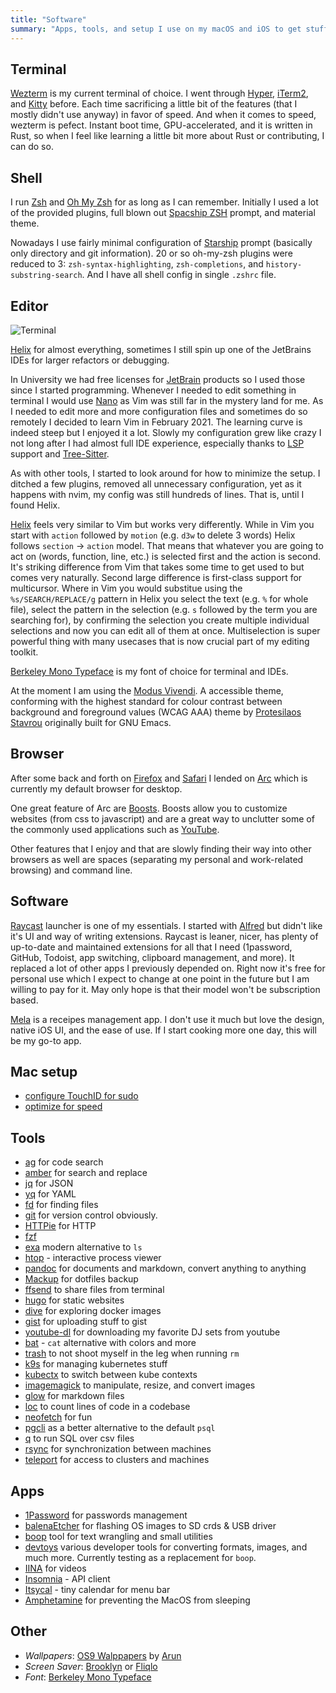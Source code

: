 ```yaml
---
title: "Software"
summary: "Apps, tools, and setup I use on my macOS and iOS to get stuff done."
---
```


## Terminal

[Wezterm](https://wezfurlong.org/wezterm/) is my current terminal of choice. I went through [Hyper](https://hyper.is/), [iTerm2](https://iterm2.com/), and [Kitty](https://sw.kovidgoyal.net/kitty/) before. Each time sacrificing a little bit of the features (that I mostly didn't use anyway) in favor of speed. And when it comes to speed, wezterm is pefect. Instant boot time, GPU-accelerated, and it is written in Rust, so when I feel like learning a little bit more about Rust or contributing, I can do so.

## Shell

I run [Zsh](https://www.zsh.org/) and [Oh My Zsh](https://ohmyz.sh/) for as long as I can remember. Initially I used a lot of the provided plugins, full blown out [Spacship ZSH](https://github.com/spaceship-prompt/spaceship-prompt) prompt, and material theme.

Nowadays I use fairly minimal configuration of [Starship](https://starship.rs/) prompt (basically only directory and git information). 20 or so oh-my-zsh plugins were reduced to 3: `zsh-syntax-highlighting`, `zsh-completions`, and `history-substring-search`. And I have all shell config in single `.zshrc` file.

## Editor

![Terminal](../terminal.png)

[Helix](https://github.com/helix-editor/helix) for almost everything, sometimes I still spin up one of the JetBrains IDEs for larger refactors or debugging.

In University we had free licenses for [JetBrain](https://www.jetbrains.com/) products so I used those since I started programming. Whenever I needed to edit something in terminal I would use [Nano](https://help.ubuntu.com/community/Nano) as Vim was still far in the mystery land for me. As I needed to edit more and more configuration files and sometimes do so remotely I decided to learn Vim in February 2021. The learning curve is indeed steep but I enjoyed it a lot. Slowly my configuration grew like crazy I not long after I had almost full IDE experience, especially thanks to [LSP](https://microsoft.github.io/language-server-protocol/) support and [Tree-Sitter](https://tree-sitter.github.io/tree-sitter/).

As with other tools, I started to look around for how to minimize the setup. I ditched a few plugins, removed all unnecessary configuration, yet as it happens with nvim, my config was still hundreds of lines. That is, until I found Helix.

[Helix](https://github.com/helix-editor/helix) feels very similar to Vim but works very differently. While in Vim you start with `action` followed by `motion` (e.g. `d3w` to delete 3 words) Helix follows `section` -> `action` model. That means that whatever you are going to act on (words, function, line, etc.) is selected first and the action is second. It's striking difference from Vim that takes some time to get used to but comes very naturally. Second large difference is first-class support for multicursor. Where in Vim you would substitue using the `%s/SEARCH/REPLACE/g` pattern in Helix you select the text (e.g. `%` for whole file), select the pattern in the selection (e.g. `s` followed by the term you are searching for), by confirming the selection you create multiple individual selections and now you can edit all of them at once. Multiselection is super powerful thing with many usecases that is now crucial part of my editing toolkit.

[Berkeley Mono Typeface](https://berkeleygraphics.com/typefaces/berkeley-mono/) is my font of choice for terminal and IDEs.

At the moment I am using the [Modus Vivendi](https://protesilaos.com/emacs/modus-themes). A accessible theme, conforming with the highest standard for colour contrast between background and foreground values (WCAG AAA) theme by [Protesilaos Stavrou](https://protesilaos.com/) originally built for GNU Emacs.

## Browser

After some back and forth on [Firefox](https://www.mozilla.org/en-US/firefox/new/) and [Safari](https://www.apple.com/safari/) I lended on [Arc](https://arc.net/) which is currently my default browser for desktop.

One great feature of Arc are [Boosts](https://arcboosts.com/boosts). Boosts allow you to customize websites (from css to javascript) and are a great way to unclutter some of the commonly used applications such as [YouTube](https://arcboosts.com/boosts/167/clean-youtube).

Other features that I enjoy and that are slowly finding their way into other browsers as well are spaces (separating my personal and work-related browsing) and command line.

## Software

[Raycast](https://www.raycast.com/) launcher is one of my essentials. I started with [Alfred](https://www.alfredapp.com/) but didn't like it's UI and way of writing extensions. Raycast is leaner, nicer, has plenty of up-to-date and maintained extensions for all that I need (1password, GitHub, Todoist, app switching, clipboard management, and more). It replaced a lot of other apps I previously depended on. Right now it's free for personal use which I expect to change at one point in the future but I am willing to pay for it. May only hope is that their model won't be subscription based.

[Mela](https://mela.recipes) is a receipes management app. I don't use it much but love the design, native iOS UI, and the ease of use. If I start cooking more one day, this will be my go-to app.

## Mac setup

- [configure TouchID for sudo](https://apple.stackexchange.com/a/306324)
- [optimize for speed](https://github.com/koding88/MacBook-Optimization-Script)

## Tools

- [ag](https://github.com/ggreer/the_silver_searcher) for code search
- [amber](https://github.com/dalance/amber) for search and replace
- [jq](https://stedolan.github.io/jq/) for JSON
- [yq](https://github.com/mikefarah/yq) for YAML
- [fd](https://github.com/sharkdp/fd) for finding files
- [git](https://github.com/git/git) for version control obviously.
- [HTTPie](https://httpie.org/) for HTTP
- [fzf](https://github.com/junegunn/fzf) 
- [exa](https://github.com/ogham/exa) modern alternative to `ls`
- [htop](https://htop.dev/) - interactive process viewer
- [pandoc](https://github.com/jgm/pandoc) for documents and markdown, convert anything to anything
- [Mackup](https://github.com/lra/mackup) for dotfiles backup
- [ffsend](https://github.com/timvisee/ffsend) to share files from terminal
- [hugo](https://github.com/gohugoio/hugo) for static websites
- [dive](https://github.com/wagoodman/dive) for exploring docker images
- [gist](https://github.com/defunkt/gist) for uploading stuff to gist
- [youtube-dl](https://ytdl-org.github.io/youtube-dl/index.html) for downloading my favorite DJ sets from youtube
- [bat](https://github.com/sharkdp/bat) - `cat` alternative with colors and more
- [trash](https://github.com/ali-rantakari/trash) to not shoot myself in the leg when running `rm`
- [k9s](https://github.com/derailed/k9s) for managing kubernetes stuff
- [kubectx](https://github.com/ahmetb/kubectx) to switch between kube contexts
- [imagemagick](https://github.com/ImageMagick/ImageMagick) to manipulate, resize, and convert images
- [glow](https://github.com/charmbracelet/glow) for markdown files
- [loc](https://github.com/cgag/loc) to count lines of code in a codebase
- [neofetch](https://github.com/dylanaraps/neofetch) for fun
- [pgcli](https://www.pgcli.com/) as a better alternative to the default `psql`
- [q](https://github.com/harelba/q) to run SQL over csv files
- [rsync](https://linux.die.net/man/1/rsync) for synchronization between machines
- [teleport](https://goteleport.com/) for access to clusters and machines

## Apps

- [1Password](https://1password.com/) for passwords management
- [balenaEtcher](https://www.balena.io/etcher/) for flashing OS images to SD crds & USB driver
- [boop](https://github.com/IvanMathy/Boop) tool for text wrangling and small utilities
- [devtoys](https://devtoys.app/) various developer tools for converting formats, images, and much more. Currently testing as a replacement for `boop`.
- [IINA](https://github.com/iina/iina) for videos
- [Insomnia](https://github.com/Kong/insomnia) - API client
- [Itsycal](https://github.com/sfsam/Itsycal) - tiny calendar for menu bar
- [Amphetamine](https://apps.apple.com/us/app/amphetamine/id937984704?mt=12) for preventing the MacOS from sleeping

## Other

- *Wallpapers*: [OS9 Walppapers](https://www.arun.is/blog/os9-wallpaper/) by [Arun](https://www.arun.is/)
- *Screen Saver*: [Brooklyn](https://github.com/pedrommcarrasco/Brooklyn) or [Fliqlo](https://fliqlo.com/)
- *Font*: [Berkeley Mono Typeface](https://berkeleygraphics.com/typefaces/berkeley-mono/)

